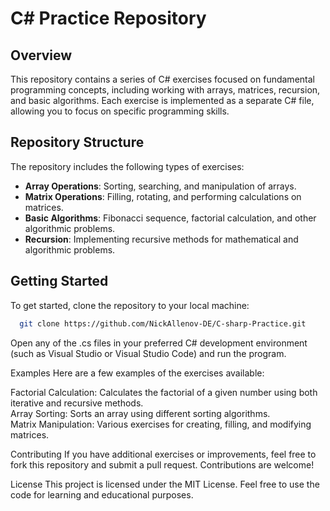 # C# Practice Repository

## Overview

This repository contains a series of C# exercises focused on fundamental programming concepts, including working with arrays, matrices, recursion, and basic algorithms. Each exercise is implemented as a separate C# file, allowing you to focus on specific programming skills.

## Repository Structure

The repository includes the following types of exercises:

- **Array Operations**: Sorting, searching, and manipulation of arrays.
- **Matrix Operations**: Filling, rotating, and performing calculations on matrices.
- **Basic Algorithms**: Fibonacci sequence, factorial calculation, and other algorithmic problems.
- **Recursion**: Implementing recursive methods for mathematical and algorithmic problems.

## Getting Started

To get started, clone the repository to your local machine:

```bash
  git clone https://github.com/NickAllenov-DE/C-sharp-Practice.git

```
Open any of the .cs files in your preferred C# development environment (such as Visual Studio or Visual Studio Code) and run the program.

Examples
Here are a few examples of the exercises available:

Factorial Calculation: Calculates the factorial of a given number using both iterative and recursive methods.  
Array Sorting: Sorts an array using different sorting algorithms.  
Matrix Manipulation: Various exercises for creating, filling, and modifying matrices.  

Contributing
If you have additional exercises or improvements, feel free to fork this repository and submit a pull request. Contributions are welcome!

License
This project is licensed under the MIT License. Feel free to use the code for learning and educational purposes.

